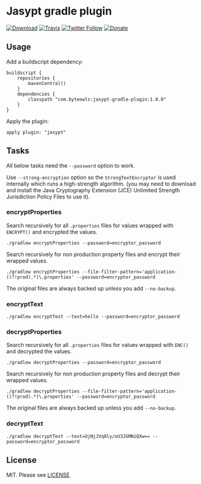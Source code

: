 # Jasypt gradle plugin

[![Download](https://img.shields.io/bintray/v/moberwasserlechner/maven/jasypt-gradle-plugin.svg)](https://bintray.com/moberwasserlechner/maven/jasypt-gradle-plugin/_latestVersion)
[![Travis](https://img.shields.io/travis/moberwasserlechner/jasypt-gradle-plugin/master.svg?maxAge=2592000)](https://travis-ci.org/moberwasserlechner/jasypt-gradle-plugin)
[![Twitter Follow](https://img.shields.io/twitter/follow/michaelowl_web.svg?style=social&label=Follow&style=flat-square)](https://twitter.com/michaelowl_web)
[![Donate](https://img.shields.io/badge/Donate-PayPal-green.svg)](https://www.paypal.me/moberwasserlechner)



## Usage

Add a buildscript dependency:
```
buildscript {
	repositories {
		mavenCentral()
	}
	dependencies {
		classpath "com.byteowls:jasypt-gradle-plugin:1.0.0"
	}
}
```
Apply the plugin:
```
apply plugin: "jasypt"
```

## Tasks

All below tasks need the `--password` option to work.

Use `--strong-encryption` option so the `StrongTextEncryptor` is used internally which runs a high-strength algorithm.
(you may need to download and install the Java Cryptography Extension (JCE) Unlimited Strength Jurisdiction Policy Files to use it).

### encryptProperties

Search recursively for all `.properties` files for values wrapped with `ENCRYPT()` and encrypted the values.
```
./gradlew encryptProperties --password=encryptor_password
```
Search recursively for non production property files and encrypt their wrapped values.
```
./gradlew encryptProperties --file-filter-pattern='application-((?!prod).*)\.properties' --password=encryptor_password
```
The original files are always backed up unless you add `--no-backup`.

### encryptText

```
./gradlew encryptText --text=hello --password=encryptor_password
```

### decryptProperties

Search recursively for all `.properties` files for values wrapped with `ENC()` and decrypted the values.
```
./gradlew decryptProperties --password=encryptor_password
```
Search recursively for non production property files and decrypt their wrapped values.
```
./gradlew decryptProperties --file-filter-pattern='application-((?!prod).*)\.properties' --password=encryptor_password
```
The original files are always backed up unless you add `--no-backup`.

### decryptText

```
./gradlew decryptText --text=UjNjJVq8ly/oU3JGMNiQXw== --password=encryptor_password
```

## License

MIT. Please see [LICENSE](https://github.com/moberwasserlechner/jasypt-gradle-plugin/blob/master/LICENSE).
